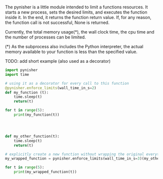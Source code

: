 The pynisher is a little module intended to limit a functions resources. It starts a new process, sets the desired limits, and executes the function inside it. In the end, it returns the function return value. If, for any reason, the function call is not successful, None is returned.

Currently, the total memory usage(*), the wall clock time, the cpu time and the number of processes can be limited.


(*) As the subprocess also includes the Python interpreter, the actual memory available to your function is less than the specified value.


TODO: add short example (also used as a decorator)
```python
import pynisher
import time

# using it as a decorator for every call to this function
@pynisher.enforce_limits(wall_time_in_s=2)
def my_function (t):
	time.sleep(t)
	return(t)

for t in range(5):
	print(my_function(t))




def my_other_function(t):
	time.sleep(t)
	return(t)

# explicitly create a new function without wrapping the original everytime
my_wrapped_function = pynisher.enforce_limits(wall_time_in_s=3)(my_other_function)

for t in range(5):
	print(my_wrapped_function(t))
```
